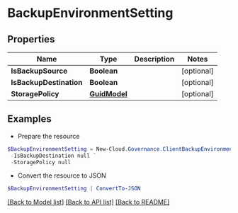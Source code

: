 # BackupEnvironmentSetting
## Properties

Name | Type | Description | Notes
------------ | ------------- | ------------- | -------------
**IsBackupSource** | **Boolean** |  | [optional] 
**IsBackupDestination** | **Boolean** |  | [optional] 
**StoragePolicy** | [**GuidModel**](GuidModel.md) |  | [optional] 

## Examples

- Prepare the resource
```powershell
$BackupEnvironmentSetting = New-Cloud.Governance.ClientBackupEnvironmentSetting  -IsBackupSource null `
 -IsBackupDestination null `
 -StoragePolicy null
```

- Convert the resource to JSON
```powershell
$BackupEnvironmentSetting | ConvertTo-JSON
```

[[Back to Model list]](../README.md#documentation-for-models) [[Back to API list]](../README.md#documentation-for-api-endpoints) [[Back to README]](../README.md)

